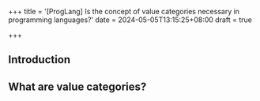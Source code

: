 +++
title = '[ProgLang] Is the concept of value categories necessary in programming languages?'
date = 2024-05-05T13:15:25+08:00
draft = true

+++

## Introduction

## What are value categories?

## 